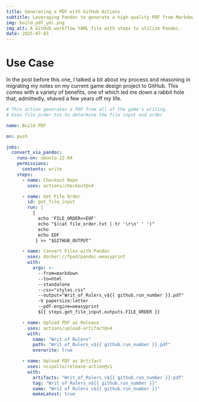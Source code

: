 ```yaml
---
title: Generating a PDF with GitHub Actions
subtitle: Leveraging Pandoc to generate a high-quality PDF from Markdown source files.
img: build_pdf_yml.png
img_alt: A GitHub workflow YAML file with steps to utilize Pandoc.
date: 2025-07-03
---
```


# Use Case

In the post before this one, I talked a bit about my process and reasoning in migrating my notes on my current game design project to GitHub. This comes with a variety of benefits, one of which led me down a rabbit hole that, admittedly, shaved a few years off my life.

```yaml
# This action generates a PDF from all of the game's writing.
# Uses file_order.txt to determine the file input and order

name: Build PDF

on: push

jobs:
  convert_via_pandoc:
    runs-on: ubuntu-22.04
    permissions:
      contents: write
    steps:
      - name: Checkout Repo
        uses: actions/checkout@v4

      - name: Get File Order
        id: get_file_input
        run: |
          {
            echo 'FILE_ORDER<<EOF'
            echo "$(cat file_order.txt | tr '\r\n' ' ')"
            echo
            echo EOF
           } >> "$GITHUB_OUTPUT"

      - name: Convert Files with Pandoc
        uses: docker://fpod/pandoc-weasyprint
        with:
          args: >-
            --from=markdown
            --to=html
            --standalone
            --css="styles.css"
            --output="Writ_of_Rulers_v${{ github.run_number }}.pdf"
            -V papersize:letter
            --pdf-engine=weasyprint
            ${{ steps.get_file_input.outputs.FILE_ORDER }}

      - name: Upload PDF as Release
        uses: actions/upload-artifact@v4
        with:
          name: "Writ of Rulers"
          path: "Writ_of_Rulers_v${{ github.run_number }}.pdf"
          overwrite: true

      - name: Upload PDF as Artifact
        uses: ncipollo/release-action@v1
        with:
          artifacts: "Writ_of_Rulers_v${{ github.run_number }}.pdf"
          tag: "Writ_of_Rulers_v${{ github.run_number }}"
          name: "Writ of Rulers v${{ github.run_number }}"
          makeLatest: true
```
